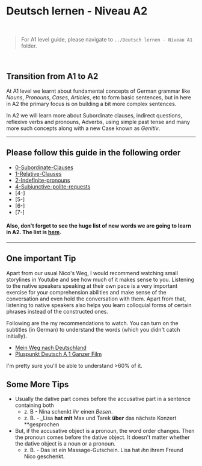 # Deutsch lernen - Niveau A2

&nbsp;
>
> For A1 level guide, please navigate to `../Deutsch lernen - Niveau A1` folder.
>

&nbsp;

## Transition from A1 to A2 

At A1 level we learnt about fundamental concepts of German grammar like *Nouns*, *Pronouns*, *Cases*, *Articles*, etc to form basic sentences, but in here in A2 the primary focus is on building a bit more complex sentences.

In A2 we will learn more about Subordinate clauses, indirect questions, reflexive verbs and pronouns, Adverbs, using simple past tense and many more such concepts along with a new Case known as *Genitiv*.

---
## Please follow this guide in the following order

- [0-Subordinate-Clauses](./0-Subordinate-Clauses)
- [1-Relative-Clauses](./1-Relative-Clauses)
- [2-Indefinite-pronouns](./2-Indefinite-pronouns)
- [4-Subjunctive-polite-requests](4-Subjunctive-polite-requests.md)
- [4-]
- [5-]
- [6-]
- [7-]

#### Also, don't forget to see the huge list of new words we are going to learn in A2. The list is [here](./words/).

---
## One important Tip

Apart from our usual Nico's Weg, I would recommend watching small storylines in Youtube and see how much of it makes sense to you. Listening to the native speakers speaking at their own pace is a very important exercise for your comprehension abilities and make sense of the conversation and even hold the conversation with them. Apart from that, listening to native speakers also helps you learn colloquial forms of certain phrases instead of the constructed ones.

Following are the my recommendations to watch. You can turn on the subtitles (in German) to understand the words (which you didn't catch initially).
- [Mein Weg nach Deutschland](https://www.youtube.com/watch?v=PMj9kUPrnBk)
- [Pluspunkt Deutsch A 1 Ganzer Film](https://www.youtube.com/watch?v=B9-LI-FD6dQ)

I'm pretty sure you'll be able to understand >60% of it.

## Some More Tips
- Usually the dative part comes before the accusative part in a sentence containing both
	- z. B - Nina schenkt *ihr* einen *Besen*.
	- z. B. - _Lisa **hat** **mit** Max und Tarek **über** das nächste Konzert **gesprochen
- But, if the accusative object is a pronoun, the word order changes. Then the pronoun comes before the dative object. It doesn't matter whether the dative object is a noun or a pronoun.
	- z. B. - Das ist ein Massage-Gutschein. Lisa hat *ihn* ihrem Freund Nico geschenkt.


